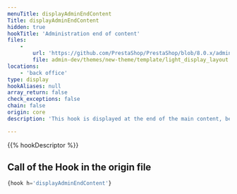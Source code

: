 ```yaml
---
menuTitle: displayAdminEndContent
Title: displayAdminEndContent
hidden: true
hookTitle: 'Administration end of content'
files:
    -
        url: 'https://github.com/PrestaShop/PrestaShop/blob/8.0.x/admin-dev/themes/new-theme/template/light_display_layout.tpl'
        file: admin-dev/themes/new-theme/template/light_display_layout.tpl
locations:
    - 'back office'
type: display
hookAliases: null
array_return: false
check_exceptions: false
chain: false
origin: core
description: 'This hook is displayed at the end of the main content, before the footer'

---
```


{{% hookDescriptor %}}

## Call of the Hook in the origin file

```php
{hook h='displayAdminEndContent'}
```
